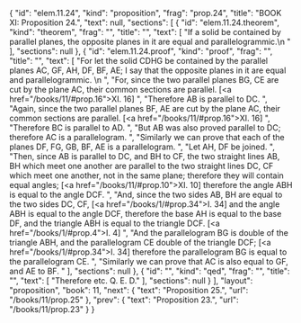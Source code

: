 {
  "id": "elem.11.24",
  "kind": "proposition",
  "frag": "prop.24",
  "title": "BOOK XI: Proposition 24.",
  "text": null,
  "sections": [
    {
      "id": "elem.11.24.theorem",
      "kind": "theorem",
      "frag": "",
      "title": "",
      "text": [
        "If a solid be contained by parallel planes, the opposite planes in it are equal and parallelogrammic.\n      "
      ],
      "sections": null
    },
    {
      "id": "elem.11.24.proof",
      "kind": "proof",
      "frag": "",
      "title": "",
      "text": [
        "For let the solid CDHG be contained by the parallel planes AC, GF, AH, DF, BF, AE; I say that the opposite planes in it are equal and parallelogrammic. \n      ",
        "For, since the two parallel planes BG, CE are cut by the plane AC, their common sections are parallel. [<a href=\"/books/11/#prop.16\">XI. 16</a>] ",
        "Therefore AB is parallel to DC. ",
        "Again, since the two parallel planes BF, AE are cut by the plane AC, their common sections are parallel. [<a href=\"/books/11/#prop.16\">XI. 16</a>] ",
        "Therefore BC is parallel to AD. ",
        "But AB was also proved parallel to DC; therefore AC is a parallelogram. ",
        "Similarly we can prove that each of the planes DF, FG, GB, BF, AE is a parallelogram. ",
        "Let AH, DF be joined. ",
        "Then, since AB is parallel to DC, and BH to CF, the two straight lines AB, BH which meet one another are parallel to the two straight lines DC, CF which meet one another, not in the same plane; therefore they will contain equal angles; [<a href=\"/books/11/#prop.10\">XI. 10</a>] therefore the angle ABH is equal to the angle DCF. ",
        "And, since the two sides AB, BH are equal to the two sides DC, CF, [<a href=\"/books/1/#prop.34\">I. 34</a>] and the angle ABH is equal to the angle DCF, therefore the base AH is equal to the base DF, and the triangle ABH is equal to the triangle DCF. [<a href=\"/books/1/#prop.4\">I. 4</a>] ",
        "And the parallelogram BG is double of the triangle ABH, and the parallelogram CE double of the triangle DCF; [<a href=\"/books/1/#prop.34\">I. 34</a>] therefore the parallelogram BG is equal to the parallelogram CE. ",
        "Similarly we can prove that AC is also equal to GF, and AE to BF. "
      ],
      "sections": null
    },
    {
      "id": "",
      "kind": "qed",
      "frag": "",
      "title": "",
      "text": [
        "Therefore etc. Q. E. D."
      ],
      "sections": null
    }
  ],
  "layout": "proposition",
  "book": 11,
  "next": {
    "text": "Proposition 25.",
    "url": "/books/11/prop.25"
  },
  "prev": {
    "text": "Proposition 23.",
    "url": "/books/11/prop.23"
  }
}
